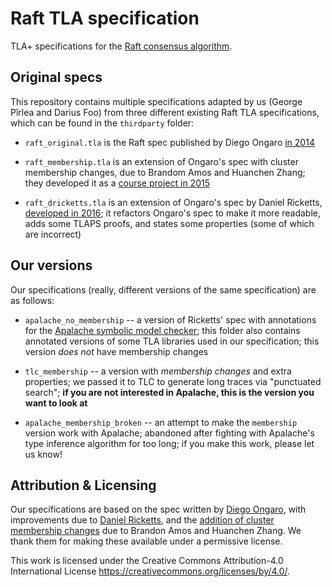 # Raft TLA specification

TLA+ specifications for the [Raft consensus
algorithm](https://raftconsensus.github.io/).

## Original specs

This repository contains multiple specifications adapted by us (George Pîrlea
and Darius Foo) from three different existing Raft TLA specifications, which can
be found in the `thirdparty` folder:

- `raft_original.tla` is the Raft spec published by Diego Ongaro [in
2014](https://github.com/ongardie/raft.tla)

- `raft_membership.tla` is an extension of Ongaro's spec with cluster
membership changes, due to Brandom Amos and Huanchen Zhang; they developed it
as a [course project in
2015](https://www.cs.cmu.edu/~aplatzer/course/pls15/projects/bamos.pdf)

- `raft_dricketts.tla` is an extension of Ongaro's spec by Daniel Ricketts,
[developed in 2016]((https://github.com/dricketts/raft.tla)); it refactors
Ongaro's spec to make it more readable, adds some TLAPS proofs, and states some
properties (some of which are incorrect)

## Our versions

Our specifications (really, different versions of the same specification) are
as follows:

- `apalache_no_membership` -- a version of Ricketts' spec with annotations for
the [Apalache symbolic model checker](https://apalache.informal.systems/); this
folder also contains annotated versions of some TLA libraries used in our
specification; this version _does not_ have membership changes

- `tlc_membership` -- a version with _membership changes_ and extra properties;
we passed it to TLC to generate long traces via "punctuated search"; **if you
are not interested in Apalache, this is the version you want to look at**

- `apalache_membership_broken` -- an attempt to make the `membership` version
work with Apalache; abandoned after fighting with Apalache's type inference
algorithm for too long; if you make this work, please let us know!

## Attribution & Licensing

Our specifications are based on the spec written by [Diego
Ongaro](https://github.com/ongardie/raft.tla), with improvements due to [Daniel
Ricketts](https://github.com/dricketts/raft.tla), and the [addition of cluster
membership
changes](https://www.cs.cmu.edu/~aplatzer/course/pls15/projects/bamos.pdf) due
to Brandon Amos and Huanchen Zhang. We thank them for making these available
under a permissive license.

This work is licensed under the Creative Commons Attribution-4.0 International
License https://creativecommons.org/licenses/by/4.0/.